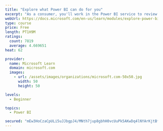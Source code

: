```yaml
---
title: "Explore what Power BI can do for you"
excerpt: "As a consumer, you'll work in the Power BI service to review and interact with content that has been shared with you. This module provides the foundational information that you need to work effectively in the Power BI service."
webUrl: https://docs.microsoft.com/en-us/learn/modules/explore-power-bi-service/
type: course
price: Free
length: PT1H9M
ratings:
  count: 7819
  average: 4.669651
heat: 62

provider:
  name: Microsoft Learn
  domain: microsoft.com
  images:
    - url: /assets/images/organizations/microsoft.com-50x50.jpg
      width: 50
      height: 50

levels:
  - Beginner

topics:
  - Power BI

secured: "mEw3HoCzaCpULi5uJJbgpJ4/MNth7jup8gbhH0vcUuPk5AKwDq4lNYArKjtBfr4fyYh4E58m7l9bJxCDKtVweU4egFFO5qdxAxR/Nsr7bTnVdJTJCnf6Xhy71wFMBEz77hU1swrpt94hfYKIfExXc0iQIhHUZjnQpNUPQus3zaaTPZVJrb8LAkc7Bv/fNUR2z2slVr1ths7dh5mXyE4DEXkcrnIidb6f5/ctnMroRbXc2ZUURFAwhuWanmLExgG01WPaHISPP79gHtb5mpDMCrUNbKXFdQpmDnL9xVQNkrsAQJJrVG6uzu+t+e3v+pxQz5YsqGz0lscimv36rzpm/G/R72jiVnUTuA7g729Qm7Eg2dImIOG96PHIck7zLei0Q8O4EyxNBqz6lgFPDeo4UFvak2RBVCswzgDBs7BZu9E=;ZD5VBtWvZAPKGk+ct8DEkQ=="
---
```


